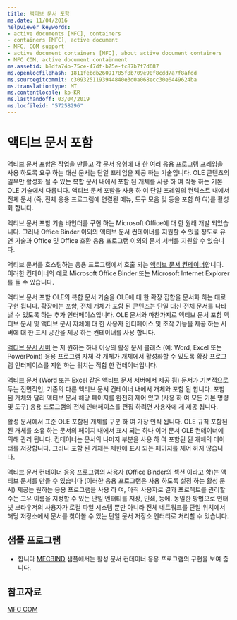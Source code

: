 ```yaml
---
title: 액티브 문서 포함
ms.date: 11/04/2016
helpviewer_keywords:
- active documents [MFC], containers
- containers [MFC], active document
- MFC, COM support
- active document containers [MFC], about active document containers
- MFC COM, active document containment
ms.assetid: b8dfa74b-75ce-47df-b75e-fc87b7f7d687
ms.openlocfilehash: 1811febdb26091785f8b709e90f8cdd7a7f8afdd
ms.sourcegitcommit: c3093251193944840e3d0a068ecc30e6449624ba
ms.translationtype: MT
ms.contentlocale: ko-KR
ms.lasthandoff: 03/04/2019
ms.locfileid: "57258296"
---
```

# <a name="active-document-containment"></a>액티브 문서 포함

액티브 문서 포함은 작업을 만들고 각 문서 유형에 대 한 여러 응용 프로그램 프레임을 사용 하도록 요구 하는 대신 문서는 단일 프레임을 제공 하는 기술입니다. OLE 콘텐츠의 일부만 활성화 될 수 있는 복합 문서 내에서 포함 된 개체를 사용 하 여 작동 하는 기본 OLE 기술에서 다릅니다. 액티브 문서 포함을 사용 하 여 단일 프레임의 컨텍스트 내에서 전체 문서 (즉, 전체 응용 프로그램에 연결된 메뉴, 도구 모음 및 등을 포함 하 여)를 활성화 합니다.

액티브 문서 포함 기술 바인더를 구현 하는 Microsoft Office에 대 한 원래 개발 되었습니다. 그러나 Office Binder 이외의 액티브 문서 컨테이너를 지원할 수 있을 정도로 유연 기술과 Office 및 Office 호환 응용 프로그램 이외의 문서 서버를 지원할 수 있습니다.

액티브 문서를 호스팅하는 응용 프로그램에서 호출 되는 [액티브 문서 컨테이너](../mfc/active-document-containers.md)합니다. 이러한 컨테이너의 예로 Microsoft Office Binder 또는 Microsoft Internet Explorer를 들 수 있습니다.

액티브 문서 포함 OLE의 복합 문서 기술을 OLE에 대 한 확장 집합을 문서화 하는 대로 구현 됩니다. 확장에는 포함, 전체 개체가 포함 된 콘텐츠는 단일 대신 전체 문서를 나타낼 수 있도록 하는 추가 인터페이스입니다. OLE 문서와 마찬가지로 액티브 문서 포함 액티브 문서 및 액티브 문서 자체에 대 한 사용자 인터페이스 및 조작 기능을 제공 하는 서버에 대 한 표시 공간을 제공 하는 컨테이너를 사용 합니다.

[액티브 문서 서버](../mfc/active-document-servers.md) 는 지 원하는 하나 이상의 활성 문서 클래스 (예: Word, Excel 또는 PowerPoint) 응용 프로그램 자체 각 개체가 개체에서 활성화할 수 있도록 확장 프로그램 인터페이스를 지원 하는 위치는 적합 한 컨테이너입니다.

[액티브 문서](../mfc/active-documents.md) (Word 또는 Excel 같은 액티브 문서 서버에서 제공 됨) 문서가 기본적으로 두는 전면적인, 기존의 다른 액티브 문서 컨테이너 내에서 개체와 포함 된 합니다. 포함 된 개체와 달리 액티브 문서 해당 페이지를 완전히 제어 있고 (사용 하 여 모든 기본 명령 및 도구) 응용 프로그램의 전체 인터페이스를 편집 하려면 사용자에 게 제공 됩니다.

활성 문서에서 표준 OLE 포함된 개체를 구분 하 여 가장 인식 됩니다. OLE 규칙 포함된 된 개체를 소유 하는 문서의 페이지 내에서 표시 되는 하나 이며 문서 OLE 컨테이너에 의해 관리 됩니다. 컨테이너는 문서의 나머지 부분을 사용 하 여 포함된 된 개체의 데이터를 저장합니다. 그러나 포함 된 개체는 제한에 표시 되는 페이지를 제어 하지 않습니다.

액티브 문서 컨테이너 응용 프로그램의 사용자 (Office Binder의 섹션 이라고 함)는 액티브 문서를 만들 수 있습니다 (이러한 응용 프로그램은 사용 하도록 설정 하는 활성 문서) 제공는 원하는 응용 프로그램을 사용 하 여, 아직 사용자로 결과 프로젝트를 관리할 수는 고유 이름을 지정할 수 있는 단일 엔터티를 저장, 인쇄, 등에. 동일한 방법으로 인터넷 브라우저의 사용자가 로컬 파일 시스템 뿐만 아니라 전체 네트워크를 단일 위치에서 해당 저장소에서 문서를 찾아볼 수 있는 단일 문서 저장소 엔터티로 처리할 수 있습니다.

## <a name="sample-programs"></a>샘플 프로그램

- 합니다 [MFCBIND](../visual-cpp-samples.md) 샘플에서는 활성 문서 컨테이너 응용 프로그램의 구현을 보여 줍니다.

## <a name="see-also"></a>참고자료

[MFC COM](../mfc/mfc-com.md)
